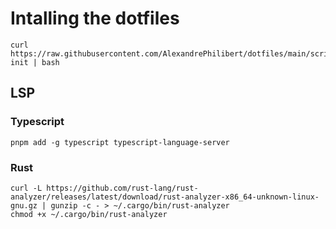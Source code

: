# Intalling the dotfiles

```
curl https://raw.githubusercontent.com/AlexandrePhilibert/dotfiles/main/scripts/config-init | bash
```

## LSP

### Typescript

```
pnpm add -g typescript typescript-language-server
```

### Rust

```
curl -L https://github.com/rust-lang/rust-analyzer/releases/latest/download/rust-analyzer-x86_64-unknown-linux-gnu.gz | gunzip -c - > ~/.cargo/bin/rust-analyzer
chmod +x ~/.cargo/bin/rust-analyzer
```
